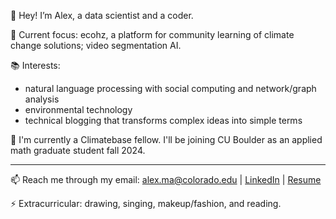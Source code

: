 👋 Hey! I’m Alex, a data scientist and a coder.

🚀 Current focus: ecohz, a platform for community learning of climate change solutions; video segmentation AI.

📚 Interests: 
- natural language processing with social computing and network/graph analysis
- environmental technology
- technical blogging that transforms complex ideas into simple terms

🤔 I'm currently a Climatebase fellow. I'll be joining CU Boulder as an applied math graduate student fall 2024.

---

📫 Reach me through my email: alex.ma@colorado.edu | [LinkedIn](https://www.linkedin.com/in/alex-tianyi-ma/) | [Resume](https://docs.google.com/document/d/17ytkKYOqMKJeYOnB-fLi8YsZdHg2QOZ1t_UY8t39TAo/edit?usp=sharing) 

⚡ Extracurricular: drawing, singing, makeup/fashion, and reading.
